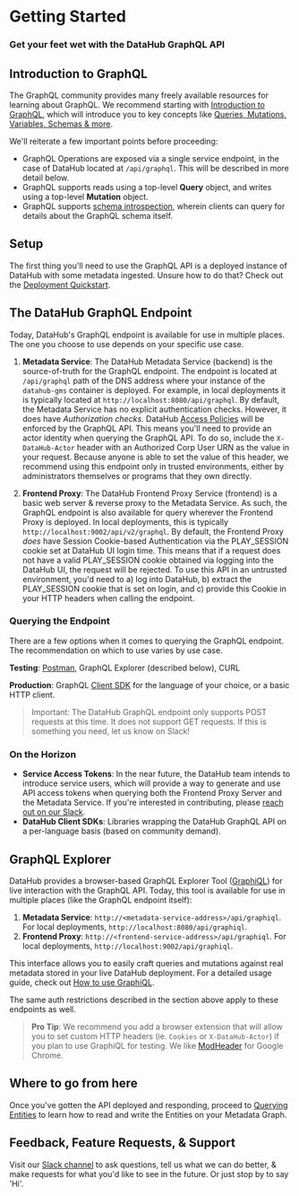 # Getting Started

### Get your feet wet with the DataHub GraphQL API

## Introduction to GraphQL 

The GraphQL community provides many freely available resources for learning about GraphQL. We recommend starting with [Introduction to GraphQL](https://graphql.org/learn/),
which will introduce you to key concepts like [Queries, Mutations, Variables, Schemas & more](https://graphql.org/learn/queries/). 

We'll reiterate a few important points before proceeding:

- GraphQL Operations are exposed via a single service endpoint, in the case of DataHub located at `/api/graphql`. This will be described in more detail below. 
- GraphQL supports reads using a top-level **Query** object, and writes using a top-level **Mutation** object.
- GraphQL supports [schema introspection](https://graphql.org/learn/introspection/), wherein clients can query for details about the GraphQL schema itself.

## Setup

The first thing you'll need to use the GraphQL API is a deployed instance of DataHub with some metadata ingested. Unsure how to do that? Check out the [Deployment Quickstart](../../../docs/quickstart.md).


## The DataHub GraphQL Endpoint 

Today, DataHub's GraphQL endpoint is available for use in multiple places. The one you choose to use depends on your specific use case. 

1. **Metadata Service**: The DataHub Metadata Service (backend) is the source-of-truth for the GraphQL endpoint. The endpoint is located at `/api/graphql` path of the DNS address
where your instance of the `datahub-gms` container is deployed. For example, in local deployments it is typically located at `http://localhost:8080/api/graphql`. By default,
the Metadata Service has no explicit authentication checks. However, it does have *Authorization checks*. DataHub [Access Policies](../../../docs/policies.md) will be enforced by the GraphQL API. This means you'll need to provide an actor identity when querying the GraphQL API. 
To do so, include the `X-DataHub-Actor` header with an Authorized Corp User URN as the value in your request. Because anyone is able to set the value of this header, we recommend using this endpoint only in trusted environments, either by administrators themselves or programs that they own directly. 
   
2. **Frontend Proxy**: The DataHub Frontend Proxy Service (frontend) is a basic web server & reverse proxy to the Metadata Service. As such, the 
GraphQL endpoint is also available for query wherever the Frontend Proxy is deployed. In local deployments, this is typically `http://localhost:9002/api/v2/graphql`. By default,
the Frontend Proxy *does* have Session Cookie-based Authentication via the PLAY_SESSION cookie set at DataHub UI login time. This means
that if a request does not have a valid PLAY_SESSION cookie obtained via logging into the DataHub UI, the request will be rejected. To use this API in an untrusted environment,
you'd need to a) log into DataHub, b) extract the PLAY_SESSION cookie that is set on login, and c) provide this Cookie in your HTTP headers when
calling the endpoint.
   

### Querying the Endpoint

There are a few options when it comes to querying the GraphQL endpoint. The recommendation on which to use varies by use case.

**Testing**: [Postman](https://learning.postman.com/docs/sending-requests/supported-api-frameworks/graphql/), GraphQL Explorer (described below), CURL

**Production**: GraphQL [Client SDK](https://graphql.org/code/) for the language of your choice, or a basic HTTP client.
   
> Important: The DataHub GraphQL endpoint only supports POST requests at this time. It does not support GET requests. If this is something
> you need, let us know on Slack!

### On the Horizon

- **Service Access Tokens**: In the near future, the DataHub team intends to introduce service users, which will provide a way to generate and use API access
tokens when querying both the Frontend Proxy Server and the Metadata Service. If you're interested in contributing, please [reach out on our Slack](https://datahubspace.slack.com/join/shared_invite/zt-nx7i0dj7-I3IJYC551vpnvvjIaNRRGw#/shared-invite/email).
- **DataHub Client SDKs**: Libraries wrapping the DataHub GraphQL API on a per-language basis (based on community demand). 

## GraphQL Explorer 

DataHub provides a browser-based GraphQL Explorer Tool ([GraphiQL](https://github.com/graphql/graphiql)) for live interaction with the GraphQL API. Today, this tool is available for use in multiple places (like the GraphQL endpoint itself):

1. **Metadata Service**: `http://<metadata-service-address>/api/graphiql`. For local deployments, `http://localhost:8080/api/graphiql`.
2. **Frontend Proxy**: `http://<frontend-service-address>/api/graphiql`. For local deployments, `http://localhost:9002/api/graphiql`.

This interface allows you to easily craft queries and mutations against real metadata stored in your live DataHub deployment. For a detailed usage guide,
check out [How to use GraphiQL](https://www.gatsbyjs.com/docs/how-to/querying-data/running-queries-with-graphiql/). 

The same auth restrictions described in the section above apply to these endpoints as well. 

> **Pro Tip**: We recommend you add a browser extension that will allow you to set custom HTTP headers (ie. `Cookies` or `X-DataHub-Actor`) if you plan to use GraphiQL for testing. We like [ModHeader](https://chrome.google.com/webstore/detail/modheader/idgpnmonknjnojddfkpgkljpfnnfcklj?hl=en) for Google Chrome.

## Where to go from here

Once you've gotten the API deployed and responding, proceed to [Querying Entities](./querying-entities.md) to learn how to read and write the Entities
on your Metadata Graph.


## Feedback, Feature Requests, & Support

Visit our [Slack channel](https://datahubspace.slack.com/join/shared_invite/zt-nx7i0dj7-I3IJYC551vpnvvjIaNRRGw#/shared-invite/email) to ask questions, tell us what we can do better, & make requests for what you'd like to see in the future. Or just
stop by to say 'Hi'. 